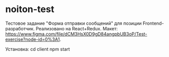 ﻿# noiton-test

Тестовое задание "Форма отправки сообщений" для позиции Frontend-разработчик. Реализовано на React+Redux.
Макет: https://www.figma.com/file/dCM3HsX0D9gD84angpbUB3oP/Test-exercise?node-id=0%3A1.

Установка:
cd client
npm start
